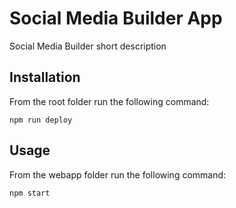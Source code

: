 # Social Media Builder App

Social Media Builder short description

## Installation

From the root folder run the following command:

```
npm run deploy
```

## Usage

From the webapp folder run the following command:
```
npm start
```